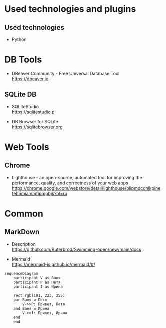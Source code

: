 # Used technologies and plugins
## Used technologies
* Python

# DB Tools

- DBeaver Community - Free Universal Database Tool  
https://dbeaver.io

## SQLite DB

- SQLiteStudio  
https://sqlitestudio.pl

- DB Browser for SQLite  
https://sqlitebrowser.org

# Web Tools
## Chrome
- Lighthouse - an open-source, automated tool for improving the performance, quality, and correctness of your web apps  
https://chrome.google.com/webstore/detail/lighthouse/blipmdconlkpinefehnmjammfjpmpbjk?hl=ru

# Common
## MarkDown
- Description  
https://github.com/Buterbrod/Swimming-open/new/main/docs

- Mermaid  
https://mermaid-js.github.io/mermaid/#/
```mermaid
sequenceDiagram
    participant V as Ваня
    participant P as Петя
    participant I as Ирина

    rect rgb(191, 223, 255)
    par Ваня и Петя
        V->>P: Привет, Петя
    and Ваня и Ирина 
        V->>I: Привет, Ирина
    end
    end
```
